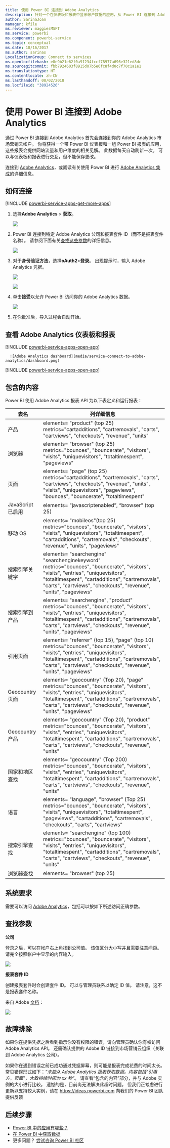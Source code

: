 ```yaml
---
title: 使用 Power BI 连接到 Adobe Analytics
description: 针对一个在仪表板和报表中显示帐户数据的应用，从 Power BI 连接到 Adobe Analytics。
author: SarinaJoan
manager: kfile
ms.reviewer: maggiesMSFT
ms.service: powerbi
ms.component: powerbi-service
ms.topic: conceptual
ms.date: 10/16/2017
ms.author: sarinas
LocalizationGroup: Connect to services
ms.openlocfilehash: e8e9b21e62f0a91234fccf78977a696e321ed8dc
ms.sourcegitcommit: fbb7924603f8915d07b5e6fc8f4d0c7f70c1a1e1
ms.translationtype: HT
ms.contentlocale: zh-CN
ms.lasthandoff: 08/02/2018
ms.locfileid: "38924526"
---
```

# <a name="connect-to-adobe-analytics-with-power-bi"></a>使用 Power BI 连接到 Adobe Analytics
通过 Power BI 连接到 Adobe Analytics 首先会连接到你的 Adobe Analytics 市场营销云帐户。 你将获得一个带 Power BI 仪表板和一组 Power BI 报表的应用，这些报表会提供网站流量和用户维度的相关见解。 此数据每天自动刷新一次。 可以与仪表板和报表进行交互，但不能保存更改。

连接到 [Adobe Analytics](https://app.powerbi.com/getdata/services/adobe-analytics)，或阅读有关使用 Power BI 进行 [Adobe Analytics 集成](https://powerbi.microsoft.com/integrations/adobe-analytics)的详细信息。

## <a name="how-to-connect"></a>如何连接
[!INCLUDE [powerbi-service-apps-get-more-apps](./includes/powerbi-service-apps-get-more-apps.md)]

1. 选择**Adobe Analytics** \> **获取**。
   
   ![](media/service-connect-to-adobe-analytics/adobe.png)
2. Power BI 连接到特定 Adobe Analytics 公司和报表套件 ID（而不是报表套件名称）。 请参阅下面有关[查找这些参数](#FindingParams)的详细信息。
   
   ![](media/service-connect-to-adobe-analytics/parameters.png)
3. 对于**身份验证方法**，选择**oAuth2**\>**登录**。 出现提示时，输入 Adobe Analytics 凭据。 
   
    ![](media/service-connect-to-adobe-analytics/creds.png)
   
    ![](media/service-connect-to-adobe-analytics/adobe_signin.png)
4. 单击**接受**以允许 Power BI 访问你的 Adobe Analytics 数据。
   
   ![](media/service-connect-to-adobe-analytics/adobe_authorize.png)
5. 在你批准后，导入过程会自动开始。 

## <a name="view-the-adobe-analytics-dashboard-and-reports"></a>查看 Adobe Analytics 仪表板和报表
[!INCLUDE [powerbi-service-apps-open-app](./includes/powerbi-service-apps-open-app.md)]

      ![Adobe Analytics dashboard](media/service-connect-to-adobe-analytics/dashboard.png)

[!INCLUDE [powerbi-service-apps-open-app](./includes/powerbi-service-apps-what-now.md)]

## <a name="whats-included"></a>包含的内容
Power BI 使用 Adobe Analytics 报表 API 为以下表定义和运行报表：

| **表名** | **列详细信息** |
| --- | --- |
| 产品 |elements=  "product" (top 25) </br> metrics="cartadditions", "cartremovals", "carts", "cartviews", "checkouts", "revenue", "units" |
| 浏览器 |elements= "browser" (top 25)</br>  metrics="bounces", "bouncerate", "visitors", "visits", "uniquevisitors", "totaltimespent", "pageviews" |
| 页面 |elements= "page" (top 25)</br>  metrics="cartadditions", "cartremovals", "carts", "cartviews", "checkouts", "revenue", "units", "visits", "uniquevisitors", "pageviews", "bounces", "bouncerate", "totaltimespent" |
| JavaScript 已启用 |elements=  "javascriptenabled”, “browser” (top 25) |
| 移动 OS |elements= "mobileos"(top 25)</br> metrics="bounces", "bouncerate", "visitors", "visits", "uniquevisitors", "totaltimespent", "cartadditions", "cartremovals", "checkouts", "revenue", "units", "pageviews" |
| 搜索引擎关键字 |elements= "searchengine" "searchenginekeyword"</br>  metrics="bounces", "bouncerate", "visitors", "visits", "entries", "uniquevisitors", "totaltimespent", "cartadditions", "cartremovals", "carts", "cartviews", "checkouts", "revenue", "units", "pageviews" |
| 搜索引擎到产品 |elements= "searchengine", "product"</br>  metrics="bounces", "bouncerate", "visitors", "visits", "entries", "uniquevisitors", "totaltimespent", "cartadditions", "cartremovals", "carts", "cartviews", "checkouts", "revenue", "units", "pageviews" |
| 引用页面 |elements= "referrer" (top 15), “page" (top 10)</br>  metrics="bounces", "bouncerate", "visitors", "visits", "entries", "uniquevisitors", "totaltimespent", "cartadditions", "cartremovals", "carts", "cartviews", "checkouts", "revenue", "units", "pageviews" |
| Geocountry 页面 |elements= "geocountry" (Top 20), "page"</br>  metrics="bounces", "bouncerate", "visitors", "visits", "entries", "uniquevisitors", "totaltimespent", "cartadditions", "cartremovals", "carts", "cartviews", "checkouts", "revenue", "units", "pageviews" |
| Geocountry 产品 |elements= "geocountry" (Top 20), "product"</br> metrics="bounces", "bouncerate", "visitors", "visits", "entries", "uniquevisitors", "totaltimespent", "cartadditions", "cartremovals", "carts", "cartviews", "checkouts", "revenue", "units" |
| 国家和地区查找 |elements= "geocountry" (Top 200)</br>  metrics="bounces", "bouncerate", "visitors", "visits", "entries", "uniquevisitors", "totaltimespent", "cartadditions", "cartremovals", "carts", "cartviews", "checkouts", "revenue", "units" |
| 语言 |elements= "language", "browser" (Top 25)</br>  metrics="bounces", "bouncerate", "visitors", "visits", "uniquevisitors", "totaltimespent", "pageviews", "cartadditions", "cartremovals", "checkouts", "carts", "cartviews" |
| 搜索引擎查找 |elements= "searchengine" (top 100)</br>  metrics="bounces", "bouncerate", "visitors", "visits", "entries", "uniquevisitors", "totaltimespent", "cartadditions", "cartremovals", "carts", "cartviews", "checkouts", "revenue", "units" |
| 浏览器查找 |elements= "browser" (top 25) |

## <a name="system-requirements"></a>系统要求
需要可以访问 [Adobe Analytics](http://www.adobe.com/marketing-cloud/web-analytics.html)，包括可以按如下所述访问正确参数。

<a name="FindingParams"></a>

## <a name="finding-parameters"></a>查找参数
**公司**

登录之后，可以在帐户右上角找到公司值。 该值区分大小写并且需要注意间距。 请完全按照帐户中显示的内容输入。

![](media/service-connect-to-adobe-analytics/adobe_companies.png)

**报表套件 ID**

创建报表套件时会创建套件 ID。 可以与管理员联系以确定 ID 值。 请注意，这不是报表套件名称。

来自 Adobe [文档](https://marketing.adobe.com/resources/help/en_US/reference/new_report_suite.html)：

![](media/service-connect-to-adobe-analytics/reportsuiteid.png)

## <a name="troubleshooting"></a>故障排除
如果你在提供凭据之后看到指示你没有权限的错误，请向管理员确认你有权访问 Adobe Analytics API。 还需确认提供的 Adobe ID 链接到市场营销云组织（关联到 Adobe Analytics 公司）。

如果你在遇到错误之前已成功通过凭据屏幕，则可能是报表完成花费的时间太长。 常见错误形式如下：*“未能从 Adobe Analytics 报表获取数据。内容包括&quot;引用方，页面&quot;，大致持续时间为 xx 秒”*。 请查看“包含的内容”部分，并与 Adobe 实例的大小进行比较。 遗憾的是，目前尚无法解决此超时问题。 但我们正考虑进行更新以支持较大实例，请在 https://ideas.powerbi.com 向我们的 Power BI 团队提供反馈

## <a name="next-steps"></a>后续步骤
* [Power BI 中的应用有哪些？](service-install-use-apps.md)
* [在 Power BI 中获取数据](service-get-data.md)
* 更多问题？ [尝试咨询 Power BI 社区](http://community.powerbi.com/)

